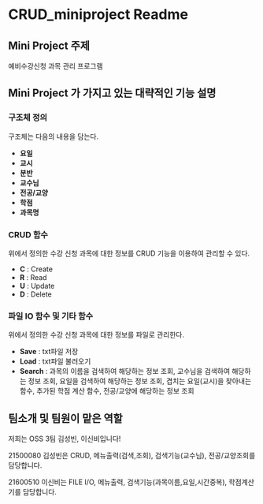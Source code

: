# CRUD_miniproject Readme

## Mini Project 주제
예비수강신청 과목 관리 프로그램

## Mini Project 가 가지고 있는 대략적인 기능 설명
### 구조체 정의
구조체는 다음의 내용을 담는다.
- **요일** 
- **교시** 
- **분반**
- **교수님**
- **전공/교양**
- **학점**
- **과목명** 

### CRUD 함수
위에서 정의한 수강 신청 과목에 대한 정보를 CRUD 기능을 이용하여 관리할 수 있다.

- **C** : Create
- **R** : Read
- **U** : Update
- **D** : Delete

### 파일 IO 함수 및 기타 함수
위에서 정의한 수강 신청 과목에 대한 정보를 파일로 관리한다.

- **Save** : txt파일 저장
- **Load** : txt파일 불러오기
- **Search** : 과목의 이름을 검색하여 해당하는 정보 조회, 교수님을 검색하여 해당하는 정보 조회, 요일을 검색하여 해당하는 정보 조회, 겹치는 요일(교시)을 찾아내는 함수, 추가된 학점 계산 함수, 전공/교양에 해당하는 정보 조회

## 팀소개 및 팀원이 맡은 역할
저희는 OSS 3팀 김성빈, 이신비입니다!

21500080 김성빈은 CRUD, 메뉴출력(검색,조회), 검색기능(교수님), 전공/교양조회를 담당합니다.

21600510 이신비는 FILE I/O, 메뉴출력, 검색기능(과목이름,요일,시간중복), 학점계산기를 담당합니다.

